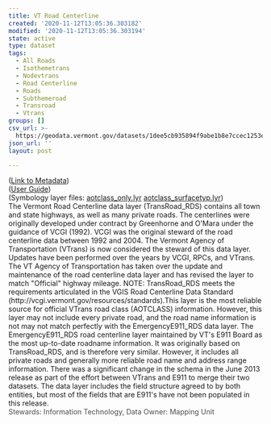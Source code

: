 ```yaml
---
title: VT Road Centerline
created: '2020-11-12T13:05:36.303182'
modified: '2020-11-12T13:05:36.303194'
state: active
type: dataset
tags:
  - All Roads
  - Isothemetrans
  - Nodevtrans
  - Road Centerline
  - Roads
  - Subthemeroad
  - Transroad
  - Vtrans
groups: []
csv_url: >-
  https://geodata.vermont.gov/datasets/1dee5cb935894f9abe1b8e7ccec1253e_39.csv?outSR=%7B%22latestWkid%22%3A32145%2C%22wkid%22%3A32145%7D
json_url: ''
layout: post

---
```

<div>(<a href='https://vtransmaps.vermont.gov/Maps/Publications/TransRoad_RDS_20200501_metadata_FGDC.xml' rel='nofollow ugc' target='_blank'>Link to Metadata</a>)</div><div>(<a href='https://vtransmaps.vermont.gov/Maps/Publications/VTrans_Road_Centerline_User_Guide_20200501.pdf' rel='nofollow ugc' target='_blank'>User Guide</a>)</div><div>(Symbology layer files: <a href='http://vtransmaps.vermont.gov/Maps/Publications/aotclass_only.lyr' rel='nofollow ugc' target='_blank'>aotclass_only.lyr</a> <a href='http://vtransmaps.vermont.gov/Maps/Publications/aotclass_surfacetyp.lyr' rel='nofollow ugc' target='_blank'>aotclass_surfacetyp.lyr</a>)</div>The Vermont Road Centerline data layer (TransRoad_RDS) contains all town and state highways, as well as many private roads. The centerlines were originally developed under contract by Greenhorne and O'Mara under the guidance of VCGI (1992). VCGI was the original steward of the road centerline data between 1992 and 2004. The Vermont Agency of Transportation (VTrans) is now considered the steward of this data layer. Updates have been performed over the years by VCGI, RPCs, and VTrans. The VT Agency of Transportation has taken over the update and maintenance of the road centerline data layer and has revised the layer to match &quot;Official&quot; highway mileage. NOTE: TransRoad_RDS meets the requirements articulated in the VGIS Road Centerline Data Standard (http://vcgi.vermont.gov/resources/standards).This layer is the most reliable source for official VTrans road class (AOTCLASS) information. However, this layer may not include every private road, and the road name information is not may not match perfectly with the EmergencyE911_RDS data layer. The EmergencyE911_RDS road centerline layer maintained by VT's E911 Board as the most up-to-date roadname information. It was originally based on TransRoad_RDS, and is therefore very similar. However, it includes all private roads and generally more reliable road name and address range information. There was a significant change in the schema in the June 2013 release as part of the effort between VTrans and E911 to merge their two datasets. The data layer includes the field structure agreed to by both entities, but most of the fields that are E911's have not been populated in this release.<br /><span style='color:rgb(77, 77, 77);'>Stewards: Information Technology, Data Owner: Mapping Unit</span>

